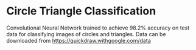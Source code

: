 # Circle Triangle Classification

Convolutional Neural Network trained to achieve 98.2% accuracy on test data for classifying images of circles and triangles.
Data can be downloaded from https://quickdraw.withgoogle.com/data

